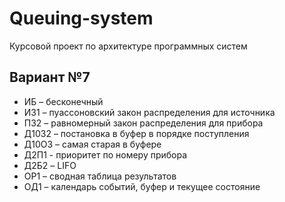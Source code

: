 # Queuing-system

Курсовой проект по архитектуре программных систем

## Вариант №7
- ИБ – бесконечный  
- ИЗ1 – пуассоновский закон распределения для источника
- ПЗ2 – равномерный закон распределения для прибора
- Д10З2 – постановка в буфер в порядке поступления
- Д10О3 – самая старая в буфере
- Д2П1 - приоритет по номеру прибора
- Д2Б2 – LIFO
- ОР1 – сводная таблица результатов
- ОД1 – календарь событий, буфер и текущее состояние
